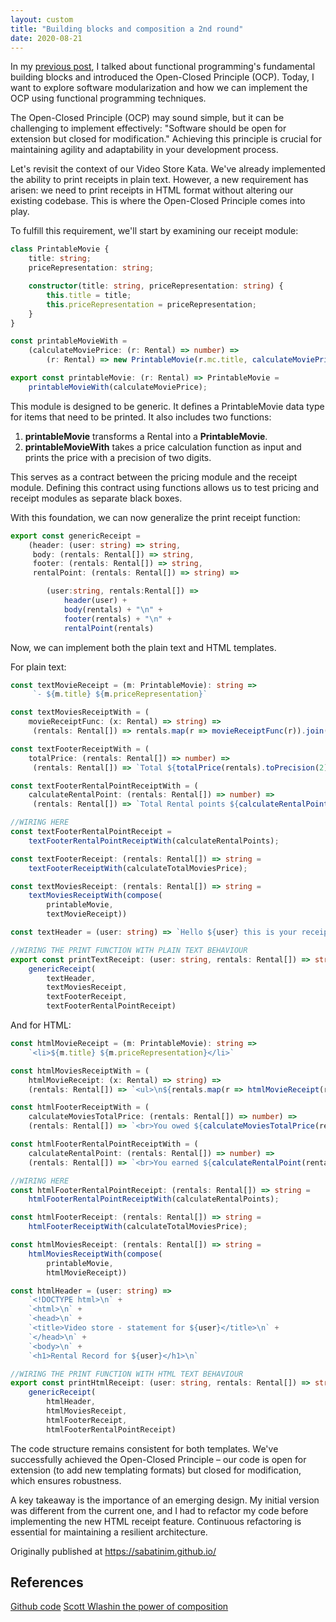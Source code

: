 ```yaml
---
layout: custom
title: "Building blocks and composition a 2nd round"
date: 2020-08-21
---
```

In my [previous post](https://sabatinim.github.io/blog/2020/08/16/building-blocks-and-composition), I talked about functional programming's fundamental building blocks and introduced the Open-Closed Principle (OCP). Today, I want to explore software modularization and how we can implement the OCP using functional programming techniques.

The Open-Closed Principle (OCP) may sound simple, but it can be challenging to implement effectively: "Software should be open for extension but closed for modification." Achieving this principle is crucial for maintaining agility and adaptability in your development process.

Let's revisit the context of our Video Store Kata. We've already implemented the ability to print receipts in plain text. However, a new requirement has arisen: we need to print receipts in HTML format without altering our existing codebase. This is where the Open-Closed Principle comes into play.

To fulfill this requirement, we'll start by examining our receipt module:


``` typescript
class PrintableMovie {
    title: string;
    priceRepresentation: string;

    constructor(title: string, priceRepresentation: string) {
        this.title = title;
        this.priceRepresentation = priceRepresentation;
    }
}

const printableMovieWith =
    (calculateMoviePrice: (r: Rental) => number) =>
        (r: Rental) => new PrintableMovie(r.mc.title, calculateMoviePrice(r).toPrecision(2));

export const printableMovie: (r: Rental) => PrintableMovie =
    printableMovieWith(calculateMoviePrice);
```
This module is designed to be generic. It defines a PrintableMovie data type for items that need to be printed. It also includes two functions:

1) **printableMovie** transforms a Rental into a **PrintableMovie**.
2) **printableMovieWith** takes a price calculation function as input and prints the price with a precision of two digits.

This serves as a contract between the pricing module and the receipt module. Defining this contract using functions allows us to test pricing and receipt modules as separate black boxes.

With this foundation, we can now generalize the print receipt function:

``` typescript
export const genericReceipt =
    (header: (user: string) => string,
     body: (rentals: Rental[]) => string,
     footer: (rentals: Rental[]) => string,
     rentalPoint: (rentals: Rental[]) => string) =>

        (user:string, rentals:Rental[]) =>
            header(user) +
            body(rentals) + "\n" +
            footer(rentals) + "\n" +
            rentalPoint(rentals)
```
Now, we can implement both the plain text and HTML templates.

For plain text:

``` typescript
const textMovieReceipt = (m: PrintableMovie): string =>
     `- ${m.title} ${m.priceRepresentation}`

const textMoviesReceiptWith = (
    movieReceiptFunc: (x: Rental) => string) =>
     (rentals: Rental[]) => rentals.map(r => movieReceiptFunc(r)).join("\n")

const textFooterReceiptWith = (
    totalPrice: (rentals: Rental[]) => number) =>
     (rentals: Rental[]) => `Total ${totalPrice(rentals).toPrecision(2)}`

const textFooterRentalPointReceiptWith = (
    calculateRentalPoint: (rentals: Rental[]) => number) =>
     (rentals: Rental[]) => `Total Rental points ${calculateRentalPoint(rentals)}`

//WIRING HERE
const textFooterRentalPointReceipt =
    textFooterRentalPointReceiptWith(calculateRentalPoints);

const textFooterReceipt: (rentals: Rental[]) => string =
    textFooterReceiptWith(calculateTotalMoviesPrice);

const textMoviesReceipt: (rentals: Rental[]) => string =
    textMoviesReceiptWith(compose(
        printableMovie,
        textMovieReceipt))

const textHeader = (user: string) => `Hello ${user} this is your receipt\n`;

//WIRING THE PRINT FUNCTION WITH PLAIN TEXT BEHAVIOUR
export const printTextReceipt: (user: string, rentals: Rental[]) => string =
    genericReceipt(
        textHeader,
        textMoviesReceipt,
        textFooterReceipt,
        textFooterRentalPointReceipt)
```
And for HTML:

``` typescript
const htmlMovieReceipt = (m: PrintableMovie): string =>
    `<li>${m.title} ${m.priceRepresentation}</li>`

const htmlMoviesReceiptWith = (
    htmlMovieReceipt: (x: Rental) => string) =>
    (rentals: Rental[]) => `<ul>\n${rentals.map(r => htmlMovieReceipt(r)).join("\n")}\n</ul>`

const htmlFooterReceiptWith = (
    calculateMoviesTotalPrice: (rentals: Rental[]) => number) =>
    (rentals: Rental[]) => `<br>You owed ${calculateMoviesTotalPrice(rentals).toPrecision(2)}`

const htmlFooterRentalPointReceiptWith = (
    calculateRentalPoint: (rentals: Rental[]) => number) =>
    (rentals: Rental[]) => `<br>You earned ${calculateRentalPoint(rentals)} frequent renter points\n</body>\n</html>`

//WIRING HERE
const htmlFooterRentalPointReceipt: (rentals: Rental[]) => string =
    htmlFooterRentalPointReceiptWith(calculateRentalPoints);

const htmlFooterReceipt: (rentals: Rental[]) => string =
    htmlFooterReceiptWith(calculateTotalMoviesPrice);

const htmlMoviesReceipt: (rentals: Rental[]) => string =
    htmlMoviesReceiptWith(compose(
        printableMovie,
        htmlMovieReceipt))

const htmlHeader = (user: string) =>
    `<!DOCTYPE html>\n` +
    `<html>\n` +
    `<head>\n` +
    `<title>Video store - statement for ${user}</title>\n` +
    `</head>\n` +
    `<body>\n` +
    `<h1>Rental Record for ${user}</h1>\n`

//WIRING THE PRINT FUNCTION WITH HTML TEXT BEHAVIOUR
export const printHtmlReceipt: (user: string, rentals: Rental[]) => string =
    genericReceipt(
        htmlHeader,
        htmlMoviesReceipt,
        htmlFooterReceipt,
        htmlFooterRentalPointReceipt)
```
The code structure remains consistent for both templates. We've successfully achieved the Open-Closed Principle – our code is open for extension (to add new templating formats) but closed for modification, which ensures robustness.

A key takeaway is the importance of an emerging design. My initial version was different from the current one, and I had to refactor my code before implementing the new HTML receipt feature. Continuous refactoring is essential for maintaining a resilient architecture.

Originally published at https://sabatinim.github.io/

## References
[Github code](https://www.github.com/sabatinim/video-store-kata/tree/master/typescript)
[Scott Wlashin the power of composition](https://www.slideshare.net/mobile/ScottWlaschin/the-power-of-composition) 
